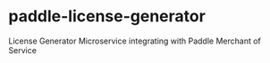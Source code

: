 # paddle-license-generator
License Generator Microservice integrating with Paddle Merchant of Service
